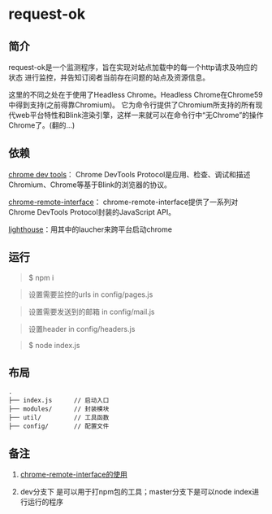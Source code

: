 # request-ok

## 简介

request-ok是一个监测程序，旨在实现对站点加载中的每一个http请求及响应的状态
进行监控，并告知订阅者当前存在问题的站点及资源信息。

这里的不同之处在于使用了Headless Chrome。Headless Chrome在Chrome59中得到支持(之前得靠Chromium)。
它为命令行提供了Chromium所支持的所有现代web平台特性和Blink渲染引擎，这样一来就可以在命令行中“无Chrome”的操作Chrome了。(翻的…)

## 依赖

[chrome dev tools](https://chromedevtools.github.io/devtools-protocol/)：
Chrome DevTools Protocol是应用、检查、调试和描述Chromium、Chrome等基于Blink的浏览器的协议。

[chrome-remote-interface](https://github.com/cyrus-and/chrome-remote-interface/blob/master/README.md)：
chrome-remote-interface提供了一系列对Chrome DevTools Protocol封装的JavaScript API。

[lighthouse](https://github.com/GoogleChrome/lighthouse/tree/master/docs)：用其中的laucher来跨平台启动chrome

## 运行

> $ npm i

> 设置需要监控的urls in config/pages.js

> 设置需要发送到的邮箱 in config/mail.js

> 设置header in config/headers.js

> $ node index.js


## 布局

```
.
├── index.js      // 启动入口
├── modules/      // 封装模块
├── util/         // 工具函数
├── config/       // 配置文件

```

## 备注

1. [chrome-remote-interface的使用](./docs/2017_0614.md)

2. dev分支下 是可以用于打npm包的工具；master分支下是可以node index进行运行的程序